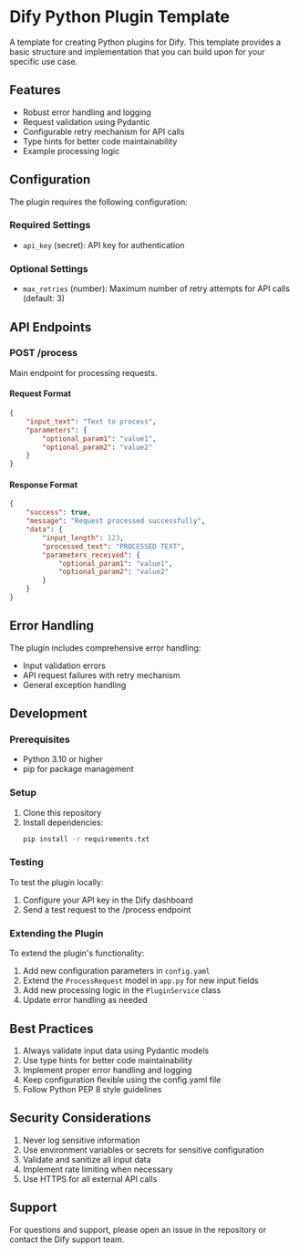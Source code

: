# Dify Python Plugin Template

A template for creating Python plugins for Dify. This template provides a basic structure and implementation that you can build upon for your specific use case.

## Features

- Robust error handling and logging
- Request validation using Pydantic
- Configurable retry mechanism for API calls
- Type hints for better code maintainability
- Example processing logic

## Configuration

The plugin requires the following configuration:

### Required Settings
- `api_key` (secret): API key for authentication

### Optional Settings
- `max_retries` (number): Maximum number of retry attempts for API calls (default: 3)

## API Endpoints

### POST /process

Main endpoint for processing requests.

#### Request Format
```json
{
    "input_text": "Text to process",
    "parameters": {
        "optional_param1": "value1",
        "optional_param2": "value2"
    }
}
```

#### Response Format
```json
{
    "success": true,
    "message": "Request processed successfully",
    "data": {
        "input_length": 123,
        "processed_text": "PROCESSED TEXT",
        "parameters_received": {
            "optional_param1": "value1",
            "optional_param2": "value2"
        }
    }
}
```

## Error Handling

The plugin includes comprehensive error handling:
- Input validation errors
- API request failures with retry mechanism
- General exception handling

## Development

### Prerequisites
- Python 3.10 or higher
- pip for package management

### Setup
1. Clone this repository
2. Install dependencies:
   ```bash
   pip install -r requirements.txt
   ```

### Testing
To test the plugin locally:
1. Configure your API key in the Dify dashboard
2. Send a test request to the /process endpoint

### Extending the Plugin
To extend the plugin's functionality:
1. Add new configuration parameters in `config.yaml`
2. Extend the `ProcessRequest` model in `app.py` for new input fields
3. Add new processing logic in the `PluginService` class
4. Update error handling as needed

## Best Practices

1. Always validate input data using Pydantic models
2. Use type hints for better code maintainability
3. Implement proper error handling and logging
4. Keep configuration flexible using the config.yaml file
5. Follow Python PEP 8 style guidelines

## Security Considerations

1. Never log sensitive information
2. Use environment variables or secrets for sensitive configuration
3. Validate and sanitize all input data
4. Implement rate limiting when necessary
5. Use HTTPS for all external API calls

## Support

For questions and support, please open an issue in the repository or contact the Dify support team. 